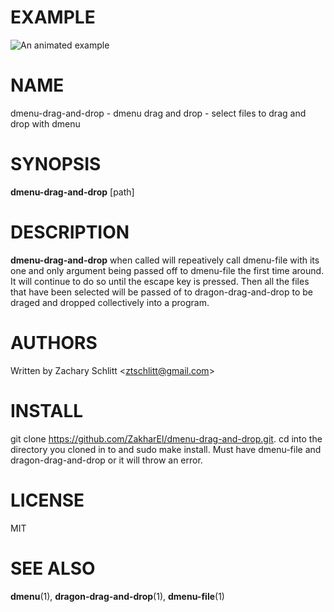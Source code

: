 # EXAMPLE
![An animated example](example.gif)

# NAME

dmenu-drag-and-drop - dmenu drag and drop - select files to drag and drop with dmenu

# SYNOPSIS

**dmenu-drag-and-drop** [path]

# DESCRIPTION

**dmenu-drag-and-drop** when called will repeatively call dmenu-file with its one and only argument being passed off to dmenu-file the first time around. It will continue to do so until the escape key is pressed. Then all the files that have been selected will be passed of to dragon-drag-and-drop to be draged and dropped collectively into a program.

# AUTHORS

Written by Zachary Schlitt \<ztschlitt@gmail.com\>

# INSTALL
git clone https://github.com/ZakharEl/dmenu-drag-and-drop.git. cd into the directory you cloned in to and sudo make install. Must have dmenu-file and dragon-drag-and-drop or it will throw an error.

# LICENSE

MIT

# SEE ALSO

**dmenu**(1), **dragon-drag-and-drop**(1), **dmenu-file**(1)
